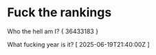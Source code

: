 # Fuck the rankings

Who the hell am I?
{ 36433183 }

What fucking year is it?
[ 2025-06-19T21:40:00Z ]
